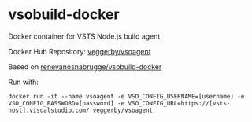 # vsobuild-docker

Docker container for VSTS Node.js build agent

Docker Hub Repository: [veggerby/vsoagent](https://hub.docker.com/r/veggerby/vsoagent/)

Based on [renevanosnabrugge/vsobuild-docker](https://github.com/renevanosnabrugge/vsobuild-docker)

Run with:

    docker run -it --name vsoagent -e VSO_CONFIG_USERNAME=[username] -e VSO_CONFIG_PASSWORD=[password] -e VSO_CONFIG_URL=https://[vsts-host].visualstudio.com/ veggerby/vsoagent

